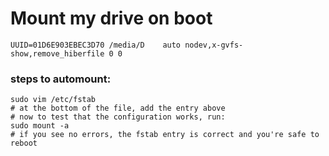 # Mount my drive on boot
```
UUID=01D6E903EBEC3D70 /media/D    auto nodev,x-gvfs-show,remove_hiberfile 0 0
```
### steps to automount:
```shell
sudo vim /etc/fstab
# at the bottom of the file, add the entry above
# now to test that the configuration works, run:
sudo mount -a
# if you see no errors, the fstab entry is correct and you're safe to reboot
```
